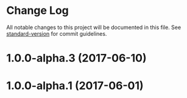 # Change Log

All notable changes to this project will be documented in this file.
See [standard-version](https://github.com/conventional-changelog/standard-version) for commit guidelines.

<a name="1.0.0-alpha.3"></a>
# 1.0.0-alpha.3 (2017-06-10)



<a name="1.0.0-alpha.1"></a>
# 1.0.0-alpha.1 (2017-06-01)
